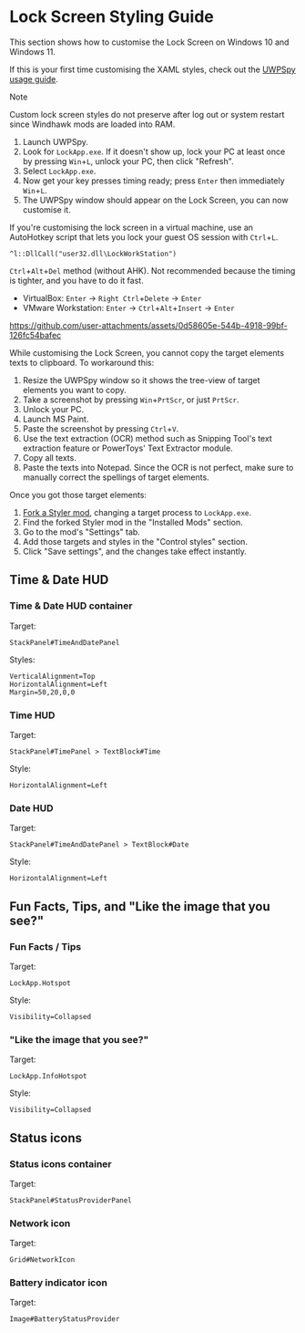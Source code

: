 # Lock Screen Styling Guide
This section shows how to customise the Lock Screen on Windows 10 and Windows 11.

If this is your first time customising the XAML styles, check out the [UWPSpy usage guide](https://github.com/bbmaster123/FWFU/blob/main/uwpspy.md).

> [!NOTE]
> Custom lock screen styles do not preserve after log out or system restart since Windhawk mods are loaded into RAM.

1. Launch UWPSpy.
2. Look for `LockApp.exe`. If it doesn't show up, lock your PC at least once by pressing `Win`+`L`, unlock your PC, then click "Refresh".
3. Select `LockApp.exe`.
4. Now get your key presses timing ready; press `Enter` then immediately `Win`+`L`.
5. The UWPSpy window should appear on the Lock Screen, you can now customise it.

If you're customising the lock screen in a virtual machine, use an AutoHotkey script that lets you lock your guest OS session with `Ctrl`+`L`.
```
^l::DllCall("user32.dll\LockWorkStation")
```

`Ctrl`+`Alt`+`Del` method (without AHK). Not recommended because the timing is tighter, and you have to do it fast.
* VirtualBox: `Enter` → `Right Ctrl`+`Delete` → `Enter`
* VMware Workstation: `Enter` → `Ctrl`+`Alt`+`Insert` → `Enter`

https://github.com/user-attachments/assets/0d58605e-544b-4918-99bf-126fc54bafec

While customising the Lock Screen, you cannot copy the target elements texts to clipboard. To workaround this:
1. Resize the UWPSpy window so it shows the tree-view of target elements you want to copy.
2. Take a screenshot by pressing `Win`+`PrtScr`, or just `PrtScr`.
3. Unlock your PC.
4. Launch MS Paint.
5. Paste the screenshot by pressing `Ctrl`+`V`.
6. Use the text extraction (OCR) method such as Snipping Tool's text extraction feature or PowerToys' Text Extractor module.
7. Copy all texts.
8. Paste the texts into Notepad. Since the OCR is not perfect, make sure to manually correct the spellings of target elements.

Once you got those target elements:
1. [Fork a Styler mod](https://github.com/AromaKitsune/Windows-XAML-Styles/blob/main/guides/Forking-Styler-Mod-for-Other-UWP-Apps.md), changing a target process to `LockApp.exe`.
2. Find the forked Styler mod in the "Installed Mods" section.
3. Go to the mod's "Settings" tab.
4. Add those targets and styles in the "Control styles" section.
5. Click "Save settings", and the changes take effect instantly.


## Time & Date HUD

### Time & Date HUD container

Target:
```
StackPanel#TimeAndDatePanel
```

Styles:
```
VerticalAlignment=Top
HorizontalAlignment=Left
Margin=50,20,0,0
```

### Time HUD

Target:
```
StackPanel#TimePanel > TextBlock#Time
```

Style:
```
HorizontalAlignment=Left
```

### Date HUD

Target:
```
StackPanel#TimeAndDatePanel > TextBlock#Date
```

Style:
```
HorizontalAlignment=Left
```


## Fun Facts, Tips, and "Like the image that you see?"

### Fun Facts / Tips

Target:
```
LockApp.Hotspot
```

Style:
```
Visibility=Collapsed
```

### "Like the image that you see?"

Target:
```
LockApp.InfoHotspot
```

Style:
```
Visibility=Collapsed
```


## Status icons

### Status icons container

Target:
```
StackPanel#StatusProviderPanel
```

### Network icon

Target:
```
Grid#NetworkIcon
```

### Battery indicator icon

Target:
```
Image#BatteryStatusProvider
```
